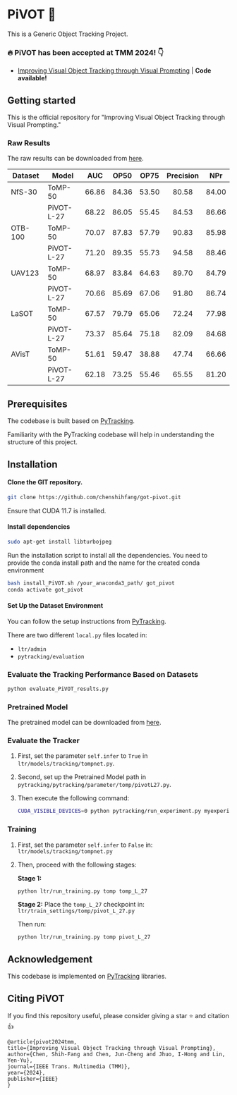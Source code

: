 # PiVOT :unicorn:
This is a Generic Object Tracking Project.  

### :fire: PiVOT has been accepted at TMM 2024! 👇
* [Improving Visual Object Tracking through Visual Prompting](https://drive.google.com/file/d/1W6ghQ-GChYSERjvf5CGYkSsx6oa1p6lx/view?usp=sharing) | **Code available!**

## Getting started

This is the official repository for "Improving Visual Object Tracking through Visual Prompting."

### Raw Results
The raw results can be downloaded from [here](https://drive.google.com/drive/folders/1E0GUaat7rpBiqlRrfDpEgTXlD7GJEyQE?usp=sharing). 

| Dataset | Model         | AUC   | OP50  | OP75  | Precision |  NPr  |
|---------|---------------|:-----:|:-----:|:-----:|:---------:|:-----:|
| NfS-30  | ToMP-50       | 66.86 | 84.36 | 53.50 |   80.58   | 84.00 |
|         | PiVOT-L-27    | 68.22 | 86.05 | 55.45 |   84.53   | 86.66 |
| OTB-100 | ToMP-50       | 70.07 | 87.83 | 57.79 |   90.83   | 85.98 |
|         | PiVOT-L-27    | 71.20 | 89.35 | 55.73 |   94.58   | 88.46 |
| UAV123  | ToMP-50       | 68.97 | 83.84 | 64.63 |   89.70   | 84.79 |
|         | PiVOT-L-27    | 70.66 | 85.69 | 67.06 |   91.80   | 86.74 |
| LaSOT   | ToMP-50       | 67.57 | 79.79 | 65.06 |   72.24   | 77.98 |
|         | PiVOT-L-27    | 73.37 | 85.64 | 75.18 |   82.09   | 84.68 |
| AVisT   | ToMP-50       | 51.61 | 59.47 | 38.88 |   47.74   | 66.66 |
|         | PiVOT-L-27    | 62.18 | 73.25 | 55.46 |   65.55   | 81.20 |


## Prerequisites

The codebase is built based on [PyTracking](https://github.com/visionml/pytracking).

Familiarity with the PyTracking codebase will help in understanding the structure of this project.

## Installation

#### Clone the GIT repository.  
```bash
git clone https://github.com/chenshihfang/got-pivot.git
```  

Ensure that CUDA 11.7 is installed.
   
#### Install dependencies
```bash
sudo apt-get install libturbojpeg
```  

Run the installation script to install all the dependencies. 
You need to provide the conda install path and the name for the created conda environment  
```bash
bash install_PiVOT.sh /your_anaconda3_path/ got_pivot
conda activate got_pivot
```  

#### Set Up the Dataset Environment

You can follow the setup instructions from [PyTracking](https://github.com/visionml/pytracking).

There are two different `local.py` files located in:

- `ltr/admin`
- `pytracking/evaluation`

### Evaluate the Tracking Performance Based on Datasets

```bash
python evaluate_PiVOT_results.py  
```  

### Pretrained Model
The pretrained model can be downloaded from [here](https://drive.google.com/drive/folders/1XTFDKt9uTXuODZ0RZ4feD7L98ZBrDmbW?usp=sharing).


### Evaluate the Tracker

1. First, set the parameter `self.infer` to `True` in `ltr/models/tracking/tompnet.py`.
2. Second, set up the Pretrained Model path in `pytracking/pytracking/parameter/tomp/pivotL27.py`.
3. Then execute the following command:

   ```bash
   CUDA_VISIBLE_DEVICES=0 python pytracking/run_experiment.py myexperiments_pivot pivot --debug 0 --threads 1

### Training

1. First, set the parameter `self.infer` to `False` in:
   `ltr/models/tracking/tompnet.py`

2. Then, proceed with the following stages:

   **Stage 1:**
     ```bash
     python ltr/run_training.py tomp tomp_L_27
     ```

   **Stage 2:**
     Place the `tomp_L_27` checkpoint in:
     `ltr/train_settings/tomp/pivot_L_27.py`

     Then run:
     ```bash
     python ltr/run_training.py tomp pivot_L_27
     ```

## Acknowledgement
This codebase is implemented on [PyTracking](https://github.com/visionml/pytracking) libraries.


## Citing PiVOT

If you find this repository useful, please consider giving a star :star: and citation :thumbsup:

```
@article{pivot2024tmm,
title={Improving Visual Object Tracking through Visual Prompting},
author={Chen, Shih-Fang and Chen, Jun-Cheng and Jhuo, I-Hong and Lin, Yen-Yu},
journal={IEEE Trans. Multimedia (TMM)},
year={2024},
publisher={IEEE}
}
```
